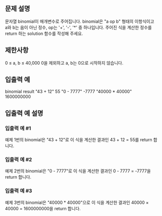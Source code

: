 ## 문제 설명
문자열 binomial이 매개변수로 주어집니다. binomial은 "a op b" 형태의 이항식이고 a와 b는 음이 아닌 정수, op는 '+', '-', '*' 중 하나입니다. 주어진 식을 계산한 정수를 return 하는 solution 함수를 작성해 주세요.

## 제한사항
0 ≤ a, b ≤ 40,000
0을 제외하고 a, b는 0으로 시작하지 않습니다.

## 입출력 예
binomial	result
"43 + 12"	55
"0 - 7777"	-7777
"40000 * 40000"	1600000000
## 입출력 예 설명
### 입출력 예 #1

예제 1번의 binomial은 "43 + 12"로 이 식을 계산한 결과인 43 + 12 = 55를 return 합니다.
### 입출력 예 #2

예제 2번의 binomial은 "0 - 7777"로 이 식을 계산한 결과인 0 - 7777 = -7777을 return 합니다.
### 입출력 예 #3

예제 3번의 binomial은 "40000 * 40000"으로 이 식을 계산한 결과인 40000 × 40000 = 1600000000을 return 합니다.
